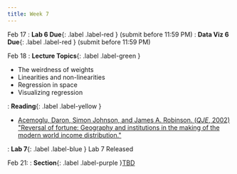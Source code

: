```yaml
---
title: Week 7
---
```


Feb 17
: **Lab 6 Due**{: .label .label-red } (submit before 11:59 PM)
: **Data Viz 6 Due**{: .label .label-red } (submit before 11:59 PM)

Feb 18
: **Lecture Topics**{: .label .label-green }
 - The weirdness of weights
 - Linearities and non-linearities
 - Regression in space
 - Visualizing regression

: **Reading**{: .label .label-yellow }
 - [Acemoglu, Daron, Simon Johnson, and James A. Robinson.  (*QJE*, 2002) "Reversal of fortune: Geography and institutions in the making of the modern world income distribution."
][1]

: **Lab 7**{: .label .label-blue } Lab 7 Released

Feb 21:
: **Section**{: .label .label-purple }[TBD](#)

[1]: https://academic.oup.com/qje/article/117/4/1231/1875948
